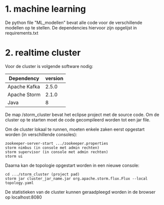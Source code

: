 # 1. machine learning

De python file "ML_modellen" bevat alle code voor de verschillende modellen op te stellen. De dependencies hiervoor zijn opgelijst in requirements.txt

# 2. realtime cluster

Voor de cluster is volgende software nodig:

| Dependency | version  |   
| ------- | --- |
| Apache Kafka | 2.5.0 |
| Apache Storm | 2.1.0 |
| Java  | 8 |

De map /storm_cluster bevat het eclipse project met de source code. Om de cluster op te starten moet de code gecompileerd worden tot een jar file.

Om de cluster lokaal te runnen, moeten enkele zaken eerst opgestart worden (in verschillende consoles):
```
zookeeper-server-start .../zookeeper.properties
storm nimbus (in console met admin rechten)
storm supervisor (in console met admin rechten)
storm ui
```

Daarna kan de topologie opgestart worden in een nieuwe console:

```
cd .../storm_cluster (project pad)
storm jar cluster_jar_name.jar org.apache.storm.flux.Flux --local topology.yaml
```

De statistieken van de cluster kunnen geraadpleegd worden in de browser op localhost:8080

